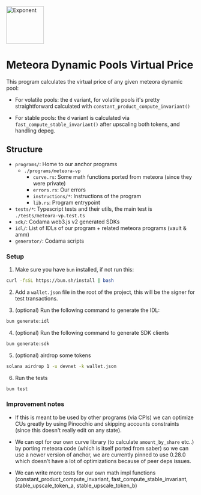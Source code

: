 <img src="https://pbs.twimg.com/profile_images/1848251049389228033/Pn4O9Vvk_400x400.jpg" alt="Exponent" width="100">

# Meteora Dynamic Pools Virtual Price
This program calculates the virtual price of any given meteora dynamic pool:

- For volatile pools: the `d` variant, for volatile pools it's pretty straightforward calculated with `constant_product_compute_invariant()`

- For stable pools: the `d` variant is calculated via `fast_compute_stable_invariant()` after upscaling both tokens, and handling depeg.

## Structure
- `programs/`: Home to our anchor programs
  - `./programs/meteora-vp`
    - `curve.rs`: Some math functions ported from meteora (since they were private)
    - `errors.rs`: Our errors
    - `instructions/*`: Instructions of the program
    - `lib.rs`: Program entrypoint
- `tests/*`: Typescript tests and their utils, the main test is `./tests/meteora-vp.test.ts`
- `sdk/`: Codama web3.js v2 generated SDKs
- `idl/`: List of IDLs of our program + related meteora programs (vault & amm)
- `generator/`: Codama scripts

### Setup

1. Make sure you have `bun` installed, if not run this:

```bash
curl -fsSL https://bun.sh/install | bash
```

2. Add a `wallet.json` file in the root of the project, this will be the signer for test transactions.

3. (optional) Run the following command to generate the IDL:

```bash
bun generate:idl
```

4. (optional) Run the following command to generate SDK clients

```bash
bun generate:sdk
```

5. (optional) airdrop some tokens
```bash
solana airdrop 1 -u devnet -k wallet.json
```

6. Run the tests
```bash
bun test
```

### Improvement notes
* If this is meant to be used by other programs (via CPIs) we can optimize CUs greatly by using Pinocchio and skipping accounts constraints (since this doesn't really edit on any state).

* We can opt for our own curve library (to calculate `amount_by_share` etc..) by porting meteora code (which is itself ported from saber) so we can use a newer version of anchor, we are currently pinned to use 0.28.0 which doesn't have a lot of optimizations because of peer deps issues.

* We can write more tests for our own math impl functions (constant_product_compute_invariant, fast_compute_stable_invariant, stable_upscale_token_a, stable_upscale_token_b)



